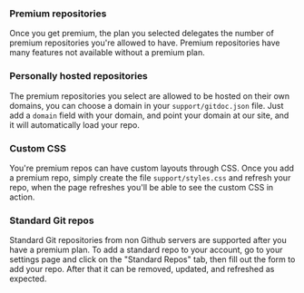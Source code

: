 ### Premium repositories
Once you get premium, the plan you selected delegates the number of premium repositories you're
allowed to have. Premium repositories have many features not available without a premium plan.

### Personally hosted repositories
The premium repositories you select are allowed to be hosted on their own domains, you can choose
a domain in your `support/gitdoc.json` file. Just add a `domain` field with your domain, and
point your domain at our site, and it will automatically load your repo.

### Custom CSS
You're premium repos can have custom layouts through CSS. Once you add a premium repo, simply create
the file `support/styles.css` and refresh your repo, when the page refreshes you'll be able to
see the custom CSS in action.

### Standard Git repos
Standard Git repositories from non Github servers are supported after you have a premium plan.
To add a standard repo to your account, go to your settings page and click on the "Standard Repos"
tab, then fill out the form to add your repo. After that it can be removed, updated, and refreshed
as expected.
